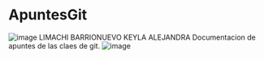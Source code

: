 # ApuntesGit
![image](https://github.com/user-attachments/assets/34dc9662-e793-4192-900a-a8192978868b)
LIMACHI BARRIONUEVO KEYLA ALEJANDRA
Documentacion de apuntes de las claes de git.
![image](https://github.com/user-attachments/assets/61f0c63a-94f0-4ea9-b85d-a80cfb3cc657)

